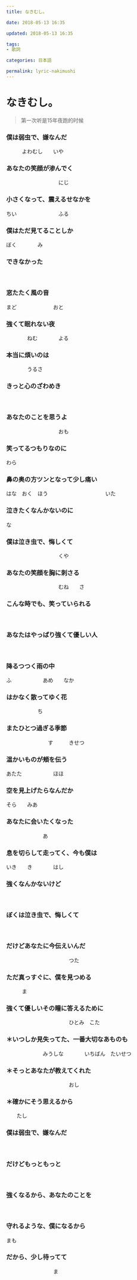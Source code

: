 ```yaml
---
title: なきむし。

date: 2018-05-13 16:35

updated: 2018-05-13 16:35

tags:
- 歌詞

categories: 日本語

permalink: lyric-nakimushi
---
```




# なきむし。

> 第一次听是15年夜跑的时候

###  僕は弱虫で、嫌なんだ

　　　よわむし　　いや

### あなたの笑顔が渗んでく

　　　　　　　　　　にじ

### 小さくなって、震えるせなかを

ちい　　　　　　　　ふる

### 僕はただ見てることしか

ぼく　　　　み

### できなかった

　

### 窓たたく風の音

まど　　　　　　　おと

### 強くて眠れない夜 

　　　　ねむ　　　　よる

### 本当に煩いのは

　　　　うるさ

### きっと心のざわめき

　

### あなたのことを思うよ

　　　　　　　　　　おも

### 笑ってるつもりなのに 

わら

### 鼻の奥の方ツンとなって少し痛い 

はな　おく　ほう　　　　　　　　　　　いた

### 泣きたくなんかないのに

な



### 僕は泣き虫で、悔しくて

　　　　　　　　　　くや

### あなたの笑顔を胸に刺さる

　　　　　　　　　　むね　　さ

### こんな時でも、笑っていられる

　

### あなたはやっぱり強くて優しい人

　

### 降るつつく雨の中

ふ　　　　　　あめ　　なか

### はかなく散ってゆく花

　　　　　　ち　　　　　　

### またひとつ過ぎる季節

　　　　　　　　す　　　きせつ

### 温かいものが頬を伝う

あたた　　　　　　ほほ

### 空を見上げたらなんだか

そら　　みあ

### あなたに会いたくなった

　　　　　　　あ

### 息を切らして走ってく、今も僕は

いき　　き　　　　はし　　　　　

### 強くなんかないけど

　

### ぼくは泣き虫で、悔しくて

　

### だけどあなたに今伝えいんだ

　　　　　　　　　　　　つた

### ただ真っすぐに、僕を見つめる

　　　ま　　　　　　

### 強くて優しいその瞳に答えるために

　　　　　　　　　　　　ひとみ　こた

### ＊いつしか見失ってた、一番大切なあものも

　　　　　　　みうしな　　　　いちばん　たいせつ

### ＊そっとあなたが教えてくれた

　　　　　　　　　　　　おし

### ＊確かにそう思えるから

　　たし　　　　



### 僕は弱虫で、嫌なんだ 

　

### だけどもっともっと

　

### 強くなるから、あなたのことを

　

### 守れるような、僕になるから

まも

### だから、少し待ってて

　　　　　　　　　ま

